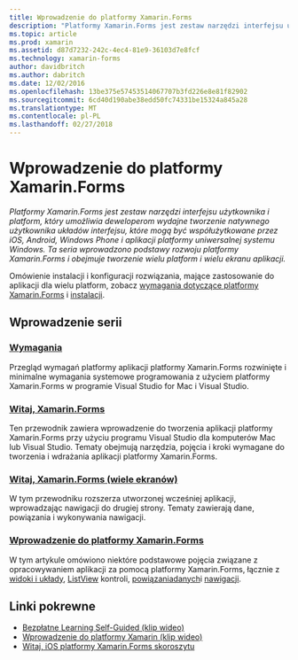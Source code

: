 ```yaml
---
title: Wprowadzenie do platformy Xamarin.Forms
description: "Platformy Xamarin.Forms jest zestaw narzędzi interfejsu użytkownika i platform, który umożliwia deweloperom wydajne tworzenie natywnego użytkownika układów interfejsu, które mogą być współużytkowane przez iOS, Android, Windows Phone i aplikacji platformy uniwersalnej systemu Windows. Ta seria wprowadzono podstawy rozwoju platformy Xamarin.Forms i obejmuje tworzenie wielu platform i wielu ekranu aplikacji."
ms.topic: article
ms.prod: xamarin
ms.assetid: d87d7232-242c-4ec4-81e9-36103d7e8fcf
ms.technology: xamarin-forms
author: davidbritch
ms.author: dabritch
ms.date: 12/02/2016
ms.openlocfilehash: 13be375e57453514067707b3fd226e8e81f82902
ms.sourcegitcommit: 6cd40d190abe38edd50fc74331be15324a845a28
ms.translationtype: MT
ms.contentlocale: pl-PL
ms.lasthandoff: 02/27/2018
---
```

# <a name="getting-started-with-xamarinforms"></a>Wprowadzenie do platformy Xamarin.Forms

_Platformy Xamarin.Forms jest zestaw narzędzi interfejsu użytkownika i platform, który umożliwia deweloperom wydajne tworzenie natywnego użytkownika układów interfejsu, które mogą być współużytkowane przez iOS, Android, Windows Phone i aplikacji platformy uniwersalnej systemu Windows. Ta seria wprowadzono podstawy rozwoju platformy Xamarin.Forms i obejmuje tworzenie wielu platform i wielu ekranu aplikacji._

Omówienie instalacji i konfiguracji rozwiązania, mające zastosowanie do aplikacji dla wielu platform, zobacz [wymagania dotyczące platformy Xamarin.Forms](installation.md) i [instalacji](~/cross-platform/get-started/installation/index.md).

## <a name="getting-started-series"></a>Wprowadzenie serii

### <a name="requirementsinstallationmd"></a>[Wymagania](installation.md)

Przegląd wymagań platformy aplikacji platformy Xamarin.Forms rozwinięte i minimalne wymagania systemowe programowania z użyciem platformy Xamarin.Forms w programie Visual Studio for Mac i Visual Studio.

### <a name="hello-xamarinformsxamarin-formsget-startedhello-xamarin-formsindexmd"></a>[Witaj, Xamarin.Forms](~/xamarin-forms/get-started/hello-xamarin-forms/index.md)

Ten przewodnik zawiera wprowadzenie do tworzenia aplikacji platformy Xamarin.Forms przy użyciu programu Visual Studio dla komputerów Mac lub Visual Studio. Tematy obejmują narzędzia, pojęcia i kroki wymagane do tworzenia i wdrażania aplikacji platformy Xamarin.Forms.

### <a name="hello-xamarinforms-multiscreenxamarin-formsget-startedhello-xamarin-forms-multiscreenindexmd"></a>[Witaj, Xamarin.Forms (wiele ekranów)](~/xamarin-forms/get-started/hello-xamarin-forms-multiscreen/index.md)

W tym przewodniku rozszerza utworzonej wcześniej aplikacji, wprowadzając nawigacji do drugiej strony. Tematy zawierają dane, powiązania i wykonywania nawigacji.

### <a name="introduction-to-xamarinformsxamarin-formsget-startedintroduction-to-xamarin-formsmd"></a>[Wprowadzenie do platformy Xamarin.Forms](~/xamarin-forms/get-started/introduction-to-xamarin-forms.md)

W tym artykule omówiono niektóre podstawowe pojęcia związane z opracowywaniem aplikacji za pomocą platformy Xamarin.Forms, łącznie z [widoki i układy](~/xamarin-forms/get-started/introduction-to-xamarin-forms.md#Views_and_Layouts), [ListView](~/xamarin-forms/get-started/introduction-to-xamarin-forms.md#Lists_in_Xamarin_Forms) kontroli, [powiązaniadanych](~/xamarin-forms/get-started/introduction-to-xamarin-forms.md#Data_Binding)i [nawigacji](~/xamarin-forms/get-started/introduction-to-xamarin-forms.md#Navigation).


## <a name="related-links"></a>Linki pokrewne

- [Bezpłatne Learning Self-Guided (klip wideo)](https://university.xamarin.com/self-guided)
- [Wprowadzenie do platformy Xamarin (klip wideo)](https://developer.xamarin.com/videos/)
- [Witaj, iOS platformy Xamarin.Forms skoroszytu](https://developer.xamarin.com/workbooks/xamarin-forms/getting-started/GettingStartedWithXamarinForms-ios.workbook)
